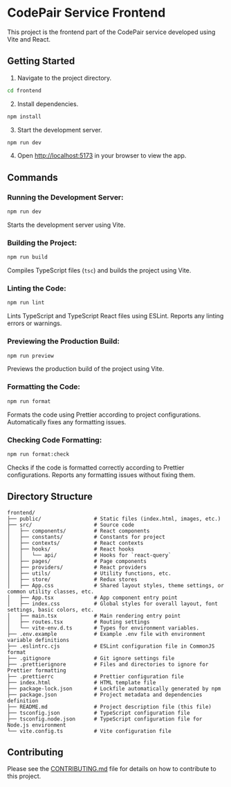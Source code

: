 # CodePair Service Frontend

This project is the frontend part of the CodePair service developed using Vite and React.

## Getting Started

1. Navigate to the project directory.

```bash
cd frontend
```

2. Install dependencies.

```bash
npm install
```

3. Start the development server.

```bash
npm run dev
```

4. Open [http://localhost:5173](http://localhost:5173) in your browser to view the app.

## Commands

### Running the Development Server:

```bash
npm run dev
```

Starts the development server using Vite.

### Building the Project:

```bash
npm run build
```

Compiles TypeScript files (`tsc`) and builds the project using Vite.

### Linting the Code:

```bash
npm run lint
```

Lints TypeScript and TypeScript React files using ESLint. Reports any linting errors or warnings.

### Previewing the Production Build:

```bash
npm run preview
```

Previews the production build of the project using Vite.

### Formatting the Code:

```bash
npm run format
```

Formats the code using Prettier according to project configurations. Automatically fixes any formatting issues.

### Checking Code Formatting:

```bash
npm run format:check
```

Checks if the code is formatted correctly according to Prettier configurations. Reports any formatting issues without fixing them.

## Directory Structure

```
frontend/
├── public/                 # Static files (index.html, images, etc.)
├── src/                    # Source code
│   ├── components/         # React components
│   ├── constants/          # Constants for project
│   ├── contexts/           # React contexts
│   ├── hooks/              # React hooks
│   │   └── api/            # Hooks for `react-query`
│   ├── pages/              # Page components
│   ├── providers/          # React providers
│   ├── utils/              # Utility functions, etc.
│   ├── store/              # Redux stores
│   ├── App.css             # Shared layout styles, theme settings, or common utility classes, etc.
│   ├── App.tsx             # App component entry point
│   ├── index.css           # Global styles for overall layout, font settings, basic colors, etc.
│   ├── main.tsx            # Main rendering entry point
│   ├── routes.tsx          # Routing settings
│   └── vite-env.d.ts       # Types for environment variables.
├── .env.example            # Example .env file with environment variable definitions
├── .eslintrc.cjs           # ESLint configuration file in CommonJS format
├── .gitignore              # Git ignore settings file
├── .prettierignore         # Files and directories to ignore for Prettier formatting
├── .prettierrc             # Prettier configuration file
├── index.html              # HTML template file
├── package-lock.json       # Lockfile automatically generated by npm
├── package.json            # Project metadata and dependencies definition
├── README.md               # Project description file (this file)
├── tsconfig.json           # TypeScript configuration file
├── tsconfig.node.json      # TypeScript configuration file for Node.js environment
└── vite.config.ts          # Vite configuration file
```

## Contributing

Please see the [CONTRIBUTING.md](../CONTRIBUTING.md) file for details on how to contribute to this project.
